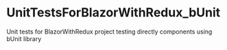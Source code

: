 # UnitTestsForBlazorWithRedux_bUnit
Unit tests for BlazorWithRedux project testing directly components using bUnit library
